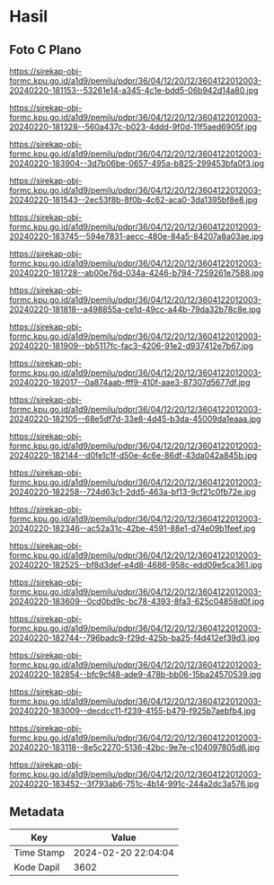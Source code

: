 # Hasil

## Foto C Plano

https://sirekap-obj-formc.kpu.go.id/a1d9/pemilu/pdpr/36/04/12/20/12/3604122012003-20240220-181153--53261e14-a345-4c1e-bdd5-06b942d14a80.jpg

https://sirekap-obj-formc.kpu.go.id/a1d9/pemilu/pdpr/36/04/12/20/12/3604122012003-20240220-181328--560a437c-b023-4ddd-9f0d-11f5aed6905f.jpg

https://sirekap-obj-formc.kpu.go.id/a1d9/pemilu/pdpr/36/04/12/20/12/3604122012003-20240220-183904--3d7b06be-0657-495a-b825-299453bfa0f3.jpg

https://sirekap-obj-formc.kpu.go.id/a1d9/pemilu/pdpr/36/04/12/20/12/3604122012003-20240220-181543--2ec53f8b-8f0b-4c62-aca0-3da1395bf8e8.jpg

https://sirekap-obj-formc.kpu.go.id/a1d9/pemilu/pdpr/36/04/12/20/12/3604122012003-20240220-183745--594e7831-aecc-480e-84a5-84207a8a03ae.jpg

https://sirekap-obj-formc.kpu.go.id/a1d9/pemilu/pdpr/36/04/12/20/12/3604122012003-20240220-181728--ab00e76d-034a-4246-b794-7259261e7588.jpg

https://sirekap-obj-formc.kpu.go.id/a1d9/pemilu/pdpr/36/04/12/20/12/3604122012003-20240220-181818--a498855a-ce1d-49cc-a44b-79da32b78c8e.jpg

https://sirekap-obj-formc.kpu.go.id/a1d9/pemilu/pdpr/36/04/12/20/12/3604122012003-20240220-181909--bb5117fc-fac3-4206-91e2-d937412e7b67.jpg

https://sirekap-obj-formc.kpu.go.id/a1d9/pemilu/pdpr/36/04/12/20/12/3604122012003-20240220-182017--0a874aab-fff9-410f-aae3-87307d5677df.jpg

https://sirekap-obj-formc.kpu.go.id/a1d9/pemilu/pdpr/36/04/12/20/12/3604122012003-20240220-182105--68e5df7d-33e8-4d45-b3da-45009da1eaaa.jpg

https://sirekap-obj-formc.kpu.go.id/a1d9/pemilu/pdpr/36/04/12/20/12/3604122012003-20240220-182144--d0fe1c1f-d50e-4c6e-86df-43da042a845b.jpg

https://sirekap-obj-formc.kpu.go.id/a1d9/pemilu/pdpr/36/04/12/20/12/3604122012003-20240220-182258--724d63c1-2dd5-463a-bf13-9cf21c0fb72e.jpg

https://sirekap-obj-formc.kpu.go.id/a1d9/pemilu/pdpr/36/04/12/20/12/3604122012003-20240220-182346--ac52a31c-42be-4591-88e1-d74e09b1feef.jpg

https://sirekap-obj-formc.kpu.go.id/a1d9/pemilu/pdpr/36/04/12/20/12/3604122012003-20240220-182525--bf8d3def-e4d8-4686-958c-edd09e5ca361.jpg

https://sirekap-obj-formc.kpu.go.id/a1d9/pemilu/pdpr/36/04/12/20/12/3604122012003-20240220-183609--0cd0bd9c-bc78-4393-8fa3-625c04858d0f.jpg

https://sirekap-obj-formc.kpu.go.id/a1d9/pemilu/pdpr/36/04/12/20/12/3604122012003-20240220-182744--796badc9-f29d-425b-ba25-f4d412ef39d3.jpg

https://sirekap-obj-formc.kpu.go.id/a1d9/pemilu/pdpr/36/04/12/20/12/3604122012003-20240220-182854--bfc9cf48-ade9-478b-bb06-15ba24570539.jpg

https://sirekap-obj-formc.kpu.go.id/a1d9/pemilu/pdpr/36/04/12/20/12/3604122012003-20240220-183009--decdcc11-f239-4155-b479-f925b7aebfb4.jpg

https://sirekap-obj-formc.kpu.go.id/a1d9/pemilu/pdpr/36/04/12/20/12/3604122012003-20240220-183118--8e5c2270-5136-42bc-9e7e-c104097805d6.jpg

https://sirekap-obj-formc.kpu.go.id/a1d9/pemilu/pdpr/36/04/12/20/12/3604122012003-20240220-183452--3f793ab6-751c-4b14-991c-244a2dc3a576.jpg


## Metadata

| Key        | Value               |
| ---------- | ------------------- |
| Time Stamp | 2024-02-20 22:04:04 |
| Kode Dapil | 3602                |



